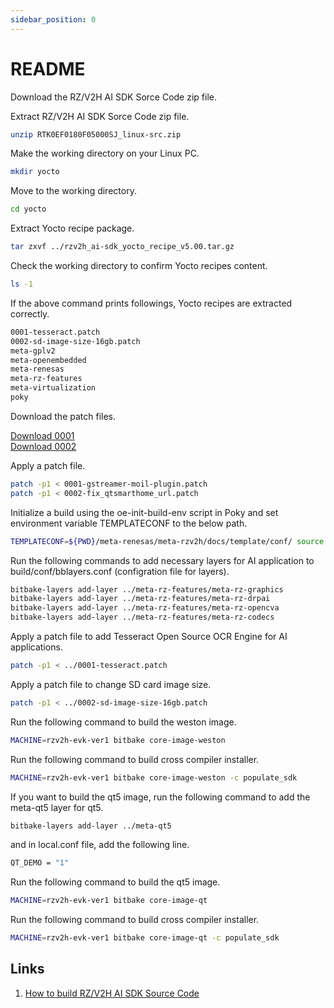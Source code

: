 ```yaml
---
sidebar_position: 0
---
```


# README

Download the RZ/V2H AI SDK Sorce Code zip file.

Extract RZ/V2H AI SDK Sorce Code zip file.

```bash
unzip RTK0EF0180F05000SJ_linux-src.zip
```

Make the working directory on your Linux PC.

```bash
mkdir yocto
```

Move to the working directory.

```bash
cd yocto
```

Extract Yocto recipe package.

```bash
tar zxvf ../rzv2h_ai-sdk_yocto_recipe_v5.00.tar.gz
```

Check the working directory to confirm Yocto recipes content.

```bash
ls -1
```

If the above command prints followings, Yocto recipes are extracted correctly.

```bash
0001-tesseract.patch
0002-sd-image-size-16gb.patch
meta-gplv2
meta-openembedded
meta-renesas
meta-rz-features
meta-virtualization
poky
```

Download the patch files.

[Download 0001](../file/0001-gstreamer-moil-plugin.patch)  
[Download 0002](../file/0002-fix_qtsmarthome_url.patch)  

Apply a patch file.

```bash
patch -p1 < 0001-gstreamer-moil-plugin.patch
patch -p1 < 0002-fix_qtsmarthome_url.patch
```

Initialize a build using the oe-init-build-env script in Poky and set environment variable TEMPLATECONF to the below path.

```bash
TEMPLATECONF=${PWD}/meta-renesas/meta-rzv2h/docs/template/conf/ source poky/oe-init-build-env
```

Run the following commands to add necessary layers for AI application to build/conf/bblayers.conf (configration file for layers).

```bash
bitbake-layers add-layer ../meta-rz-features/meta-rz-graphics
bitbake-layers add-layer ../meta-rz-features/meta-rz-drpai
bitbake-layers add-layer ../meta-rz-features/meta-rz-opencva
bitbake-layers add-layer ../meta-rz-features/meta-rz-codecs
```

Apply a patch file to add Tesseract Open Source OCR Engine for AI applications.

```bash
patch -p1 < ../0001-tesseract.patch
```

Apply a patch file to change SD card image size.

```bash
patch -p1 < ../0002-sd-image-size-16gb.patch
```

Run the following command to build the weston image.

```bash
MACHINE=rzv2h-evk-ver1 bitbake core-image-weston
```

Run the following command to build cross compiler installer.

```bash
MACHINE=rzv2h-evk-ver1 bitbake core-image-weston -c populate_sdk
```

If you want to build the qt5 image, run the following command to add the meta-qt5 layer for qt5.

```bash
bitbake-layers add-layer ../meta-qt5
```

and in local.conf file, add the following line.

```bash
QT_DEMO = "1"
```

Run the following command to build the qt5 image.

```bash
MACHINE=rzv2h-evk-ver1 bitbake core-image-qt
```

Run the following command to build cross compiler installer.

```bash
MACHINE=rzv2h-evk-ver1 bitbake core-image-qt -c populate_sdk
```

## Links

1. [How to build RZ/V2H AI SDK Source Code](https://renesas-rz.github.io/rzv_ai_sdk/5.00/howto_build_aisdk_v2h.html)
